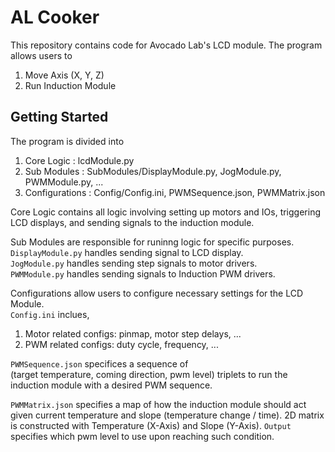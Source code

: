 # AL Cooker

This repository contains code for Avocado Lab's LCD module.
The program allows users to
1. Move Axis (X, Y, Z)
2. Run Induction Module


## Getting Started

The program is divided into
1. Core Logic : lcdModule.py
2. Sub Modules : SubModules/DisplayModule.py, JogModule.py, PWMModule.py, ...
3. Configurations : Config/Config.ini, PWMSequence.json, PWMMatrix.json

Core Logic contains all logic involving setting up motors and IOs,
triggering LCD displays, and sending signals to the induction module.

Sub Modules are responsible for runinng logic for specific purposes.  
`DisplayModule.py` handles sending signal to LCD display.  
`JogModule.py` handles sending step signals to motor drivers.  
`PWMModule.py` handles sending signals to Induction PWM drivers.  

Configurations allow users to configure necessary settings for the LCD Module.  
`Config.ini` inclues,
1. Motor related configs: pinmap, motor step delays, ...
2. PWM related configs: duty cycle, frequency, ...

`PWMSequence.json` specifices a sequence of  
(target temperature, coming direction, pwm level) triplets to run the
induction module with a desired PWM sequence.

`PWMMatrix.json` specifies a map of how the induction module should act
given current temperature and slope (temperature change / time).
2D matrix is constructed with Temperature (X-Axis) and Slope (Y-Axis).
`Output` specifies which pwm level to use upon reaching such condition.
